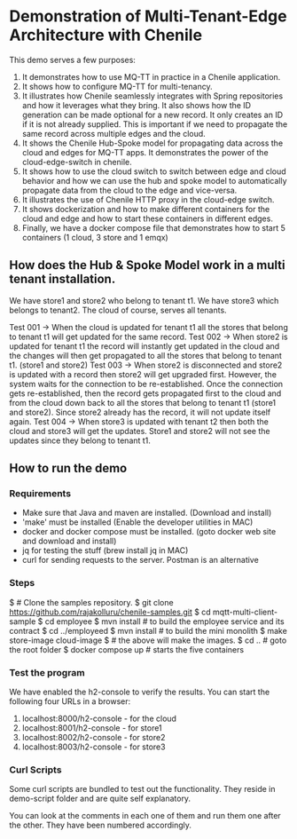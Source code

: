 # Demonstration of Multi-Tenant-Edge Architecture with Chenile

This demo serves a few purposes:
1. It demonstrates how to use MQ-TT in practice in a Chenile application.
2. It shows how to configure MQ-TT for multi-tenancy.
3. It illustrates how Chenile seamlessly integrates with Spring repositories and how it leverages what they bring. It also shows how the ID generation can be made optional for a new record. It only creates an ID if it is not already supplied. This is important if we need to propagate the same record across multiple edges and the cloud.
4. It shows the Chenile Hub-Spoke model for propagating data across the cloud and edges for MQ-TT apps. It demonstrates the power of the cloud-edge-switch in chenile.
5. It shows how to use the cloud switch to switch between edge and cloud behavior and how we can use the hub and spoke model to automatically propagate data from the cloud to the edge and vice-versa.
6. It illustrates the use of Chenile HTTP proxy in the cloud-edge switch.
7. It shows dockerization and how to make different containers for the cloud and edge and how to start these containers in different edges.
8. Finally, we have a docker compose file that demonstrates how to start 5 containers (1 cloud, 3 store and 1 emqx) 

## How does the Hub & Spoke Model work in a multi tenant installation.
We have store1 and store2 who belong to tenant t1. We have store3 which belongs to tenant2. The cloud
of course, serves all tenants. 

Test 001 -> When the cloud is updated for tenant t1 all the stores that belong to tenant t1 will get updated for the same record.
Test 002 -> When store2 is updated for tenant t1 the record will instantly get updated in the cloud and the changes will then get propagated to all the stores that belong to tenant t1. (store1 and store2)
Test 003 -> When store2 is disconnected and store2 is updated with a record then store2 will get upgraded first. However, the system waits for the connection to be re-established. Once the connection gets re-established, then the record gets propagated first to the cloud and from the cloud down back to all the stores that belong to tenant t1 (store1 and store2). Since store2 already has the record, it will not update itself again.
Test 004 -> When store3 is updated with tenant t2 then both the cloud and store3 will get the updates. Store1 and store2 will not see the updates since they belong to tenant t1.


## How to run the demo

### Requirements
* Make sure that Java and maven are installed. (Download and install)
* 'make' must be installed (Enable the developer utilities in MAC)
* docker and docker compose must be installed. (goto docker web site and download and install)
* jq for testing the stuff (brew install jq in MAC) 
* curl for sending requests to the server. Postman is an alternative

### Steps
$ # Clone the samples repository.
$ git clone https://github.com/rajakolluru/chenile-samples.git
$ cd mqtt-multi-client-sample
$ cd employee
$ mvn install # to build the employee service and its contract
$ cd ../employeed
$ mvn install # to build the mini monolith 
$ make store-image cloud-image 
$ # the above will make the images.
$ cd .. # goto the root folder
$ docker compose up  # starts the five containers

### Test the program
We have enabled the h2-console to verify the results. You can start the following four URLs in a browser:
1. localhost:8000/h2-console - for the cloud
2. localhost:8001/h2-console - for store1
3. localhost:8002/h2-console - for store2
4. localhost:8003/h2-console - for store3

### Curl Scripts
Some curl scripts are bundled to test out the functionality. They reside in demo-script folder and are quite self explanatory.

You can look at the comments in each one of them and run them one after the other. They have been
numbered accordingly. 




